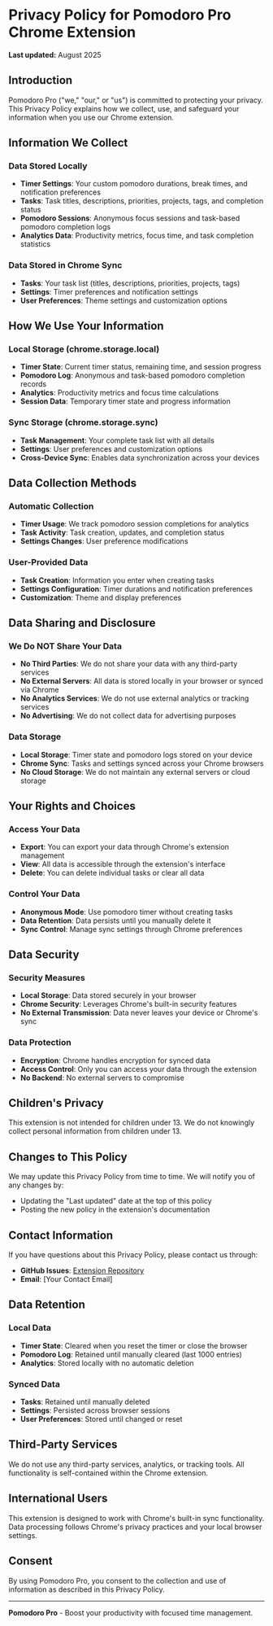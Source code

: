 # Privacy Policy for Pomodoro Pro Chrome Extension

**Last updated:** August 2025

## Introduction

Pomodoro Pro ("we," "our," or "us") is committed to protecting your privacy. This Privacy Policy explains how we collect, use, and safeguard your information when you use our Chrome extension.

## Information We Collect

### Data Stored Locally

- **Timer Settings**: Your custom pomodoro durations, break times, and notification preferences
- **Tasks**: Task titles, descriptions, priorities, projects, tags, and completion status
- **Pomodoro Sessions**: Anonymous focus sessions and task-based pomodoro completion logs
- **Analytics Data**: Productivity metrics, focus time, and task completion statistics

### Data Stored in Chrome Sync

- **Tasks**: Your task list (titles, descriptions, priorities, projects, tags)
- **Settings**: Timer preferences and notification settings
- **User Preferences**: Theme settings and customization options

## How We Use Your Information

### Local Storage (chrome.storage.local)

- **Timer State**: Current timer status, remaining time, and session progress
- **Pomodoro Log**: Anonymous and task-based pomodoro completion records
- **Analytics**: Productivity metrics and focus time calculations
- **Session Data**: Temporary timer state and progress information

### Sync Storage (chrome.storage.sync)

- **Task Management**: Your complete task list with all details
- **Settings**: User preferences and customization options
- **Cross-Device Sync**: Enables data synchronization across your devices

## Data Collection Methods

### Automatic Collection

- **Timer Usage**: We track pomodoro session completions for analytics
- **Task Activity**: Task creation, updates, and completion status
- **Settings Changes**: User preference modifications

### User-Provided Data

- **Task Creation**: Information you enter when creating tasks
- **Settings Configuration**: Timer durations and notification preferences
- **Customization**: Theme and display preferences

## Data Sharing and Disclosure

### We Do NOT Share Your Data

- **No Third Parties**: We do not share your data with any third-party services
- **No External Servers**: All data is stored locally in your browser or synced via Chrome
- **No Analytics Services**: We do not use external analytics or tracking services
- **No Advertising**: We do not collect data for advertising purposes

### Data Storage

- **Local Storage**: Timer state and pomodoro logs stored on your device
- **Chrome Sync**: Tasks and settings synced across your Chrome browsers
- **No Cloud Storage**: We do not maintain any external servers or cloud storage

## Your Rights and Choices

### Access Your Data

- **Export**: You can export your data through Chrome's extension management
- **View**: All data is accessible through the extension's interface
- **Delete**: You can delete individual tasks or clear all data

### Control Your Data

- **Anonymous Mode**: Use pomodoro timer without creating tasks
- **Data Retention**: Data persists until you manually delete it
- **Sync Control**: Manage sync settings through Chrome preferences

## Data Security

### Security Measures

- **Local Storage**: Data stored securely in your browser
- **Chrome Security**: Leverages Chrome's built-in security features
- **No External Transmission**: Data never leaves your device or Chrome's sync

### Data Protection

- **Encryption**: Chrome handles encryption for synced data
- **Access Control**: Only you can access your data through the extension
- **No Backend**: No external servers to compromise

## Children's Privacy

This extension is not intended for children under 13. We do not knowingly collect personal information from children under 13.

## Changes to This Policy

We may update this Privacy Policy from time to time. We will notify you of any changes by:

- Updating the "Last updated" date at the top of this policy
- Posting the new policy in the extension's documentation

## Contact Information

If you have questions about this Privacy Policy, please contact us through:

- **GitHub Issues**: [Extension Repository](https://github.com/0xTanzim/pomodro-pro)
- **Email**: [Your Contact Email]

## Data Retention

### Local Data

- **Timer State**: Cleared when you reset the timer or close the browser
- **Pomodoro Log**: Retained until manually cleared (last 1000 entries)
- **Analytics**: Stored locally with no automatic deletion

### Synced Data

- **Tasks**: Retained until manually deleted
- **Settings**: Persisted across browser sessions
- **User Preferences**: Stored until changed or reset

## Third-Party Services

We do not use any third-party services, analytics, or tracking tools. All functionality is self-contained within the Chrome extension.

## International Users

This extension is designed to work with Chrome's built-in sync functionality. Data processing follows Chrome's privacy practices and your local browser settings.

## Consent

By using Pomodoro Pro, you consent to the collection and use of information as described in this Privacy Policy.

---

**Pomodoro Pro** - Boost your productivity with focused time management.
